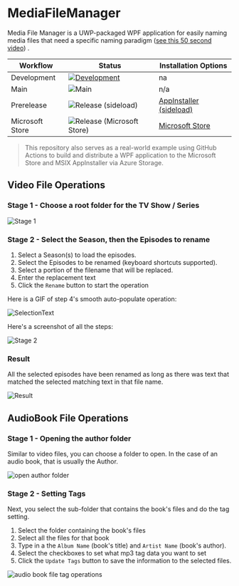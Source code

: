 # MediaFileManager

Media File Manager is a UWP-packaged WPF application for easily naming media files that need a specific  naming paradigm ([see this 50 second video](https://youtu.be/5U7rmrJXwWw)) .

| Workflow | Status | Installation Options |
|--------|--------|-----|
| Development | [![Development](https://github.com/LanceMcCarthy/MediaFileManager/actions/workflows/ci_dev.yml/badge.svg)](https://github.com/LanceMcCarthy/MediaFileManager/actions/workflows/ci_dev.yml) | na |
| Main | ![Main](https://github.com/LanceMcCarthy/MediaFileManager/workflows/Main/badge.svg) | n/a |
| Prerelease  | ![Release (sideload)](https://github.com/LanceMcCarthy/MediaFileManager/workflows/Release%20(sideload)/badge.svg) | [AppInstaller (sideload)](https://dvlup.blob.core.windows.net/general-app-files/Installers/MediaFileManager/index.html) |
| Microsoft Store | ![Release (Microsoft Store)](https://github.com/LanceMcCarthy/MediaFileManager/workflows/Release%20(Microsoft%20Store)/badge.svg) | [Microsoft Store](https://www.microsoft.com/en-us/p/media-file-manager/9pd3jfk7w5mb) |

> This repository also serves as a real-world example using GitHub Actions to build and distribute a WPF application to the Microsoft Store and MSIX AppInstaller via Azure Storage.

## Video File Operations

### Stage 1 - Choose a root folder for the TV Show / Series

![Stage 1](https://user-images.githubusercontent.com/3520532/58042684-56a3ac80-7b09-11e9-84d2-960619c96316.png)

### Stage 2 - Select the Season, then the Episodes to rename

1. Select a Season(s) to load the episodes.
2. Select the Episodes to be renamed (keyboard shortcuts supported).
3. Select a portion of the filename that will be replaced.
4. Enter the replacement text
5. Click the `Rename` button to start the operation

Here is a GIF of step 4's smooth auto-populate operation:

![SelectionText](https://dvlup.blob.core.windows.net/general-app-files/GIFs/RenamingSelection.gif)

Here's a screenshot of all the steps:

![Stage 2](https://user-images.githubusercontent.com/3520532/58042664-455aa000-7b09-11e9-98cd-11d3a62a2f65.png)

### Result

All the selected episodes have been renamed as long as there was text that matched the selected matching text in that file name.

![Result](https://user-images.githubusercontent.com/3520532/58042755-7f2ba680-7b09-11e9-858a-9d511c5bd6a5.png)

## AudioBook File Operations

### Stage 1 - Opening the author folder

Similar to video files, you can choose a folder to open. In the case of an audio book, that is usually the Author.

![open author folder](https://user-images.githubusercontent.com/3520532/90906130-2cd9d500-e39f-11ea-9182-580479d9eb7d.png)

### Stage 2 - Setting Tags

Next, you select the sub-folder that contains the book's files and do the tag setting.

1. Select the folder containing the book's files
2. Select all the files for that book
3. Type in a the `Album Name` (book's title) and `Artist Name` (book's author).
4. Select the checkboxes to set what mp3 tag data you want to set
5. Click the `Update Tags` button to save the information to the selected files.

![audio book file tag operations](https://user-images.githubusercontent.com/3520532/90906831-3a438f00-e3a0-11ea-8103-b59272d9b7d6.png)
